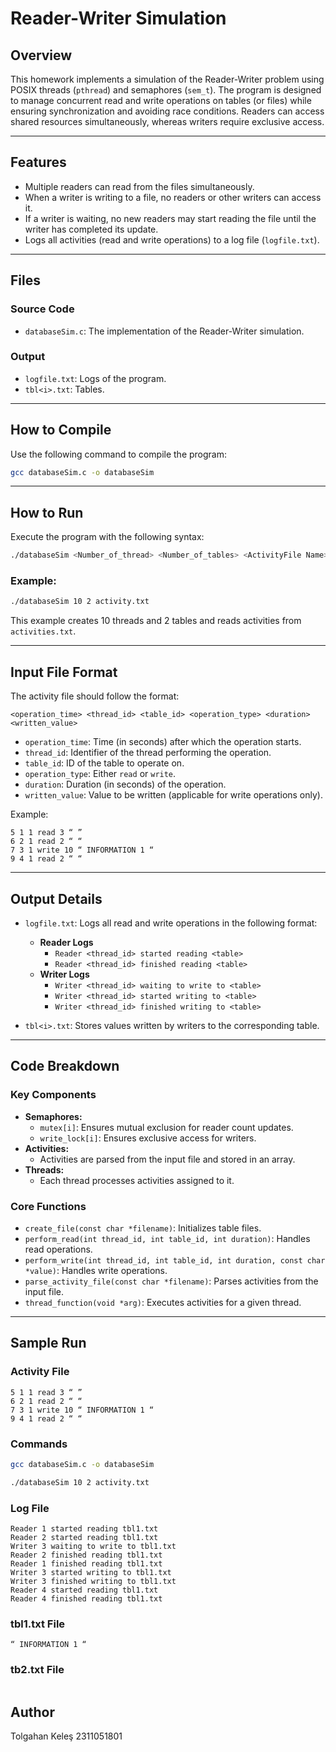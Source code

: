 # Reader-Writer Simulation

## Overview
This homework implements a simulation of the Reader-Writer problem using POSIX threads (`pthread`) and semaphores (`sem_t`). The program is designed to manage concurrent read and write operations on tables (or files) while ensuring synchronization and avoiding race conditions. Readers can access shared resources simultaneously, whereas writers require exclusive access.

---

## Features
- Multiple readers can read from the files simultaneously.
- When a writer is writing to a file, no readers or other writers can access it.
- If a writer is waiting, no new readers may start reading the file until the writer has completed its update.
- Logs all activities (read and write operations) to a log file (`logfile.txt`).

---

## Files
### Source Code
- `databaseSim.c`: The implementation of the Reader-Writer simulation.

### Output
- `logfile.txt`: Logs of the program.
- `tbl<i>.txt`: Tables.

---

## How to Compile
Use the following command to compile the program:
```bash
gcc databaseSim.c -o databaseSim
```

---

## How to Run
Execute the program with the following syntax:
```bash
./databaseSim <Number_of_thread> <Number_of_tables> <ActivityFile Name>
```

### Example:
```bash
./databaseSim 10 2 activity.txt
```
This example creates 10 threads and 2 tables and reads activities from `activities.txt`.

---

## Input File Format
The activity file should follow the format:
```
<operation_time> <thread_id> <table_id> <operation_type> <duration> <written_value>
```
- `operation_time`: Time (in seconds) after which the operation starts.
- `thread_id`: Identifier of the thread performing the operation.
- `table_id`: ID of the table to operate on.
- `operation_type`: Either `read` or `write`.
- `duration`: Duration (in seconds) of the operation.
- `written_value`: Value to be written (applicable for write operations only).

Example:
```
5 1 1 read 3 “ ”
6 2 1 read 2 “ “
7 3 1 write 10 “ INFORMATION 1 “
9 4 1 read 2 “ “
```

---

## Output Details
- `logfile.txt`: Logs all read and write operations in the following format:
  - **Reader Logs**
    - `Reader <thread_id> started reading <table>`
    - `Reader <thread_id> finished reading <table>`
  - **Writer Logs**
    - `Writer <thread_id> waiting to write to <table>`
    - `Writer <thread_id> started writing to <table>`
    - `Writer <thread_id> finished writing to <table>`

- `tbl<i>.txt`: Stores values written by writers to the corresponding table.

---

## Code Breakdown
### Key Components
- **Semaphores:**
  - `mutex[i]`: Ensures mutual exclusion for reader count updates.
  - `write_lock[i]`: Ensures exclusive access for writers.
- **Activities:**
  - Activities are parsed from the input file and stored in an array.
- **Threads:**
  - Each thread processes activities assigned to it.

### Core Functions
- `create_file(const char *filename)`: Initializes table files.
- `perform_read(int thread_id, int table_id, int duration)`: Handles read operations.
- `perform_write(int thread_id, int table_id, int duration, const char *value)`: Handles write operations.
- `parse_activity_file(const char *filename)`: Parses activities from the input file.
- `thread_function(void *arg)`: Executes activities for a given thread.

---

## Sample Run

### Activity File

```
5 1 1 read 3 “ ”
6 2 1 read 2 “ “
7 3 1 write 10 “ INFORMATION 1 “
9 4 1 read 2 “ “
```

### Commands

```bash
gcc databaseSim.c -o databaseSim
```
```bash
./databaseSim 10 2 activity.txt
```

### Log File

```
Reader 1 started reading tbl1.txt
Reader 2 started reading tbl1.txt
Writer 3 waiting to write to tbl1.txt
Reader 2 finished reading tbl1.txt
Reader 1 finished reading tbl1.txt
Writer 3 started writing to tbl1.txt
Writer 3 finished writing to tbl1.txt
Reader 4 started reading tbl1.txt
Reader 4 finished reading tbl1.txt

```

### tbl1.txt File
```
“ INFORMATION 1 “

```
### tb2.txt File
```
```

## Author
Tolgahan Keleş
2311051801

